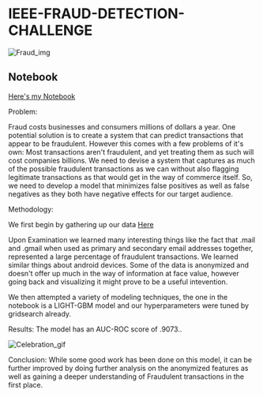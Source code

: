 # IEEE-FRAUD-DETECTION-CHALLENGE
![Fraud_img](https://www.finance-monthly.com/Finance-Monthly/wp-content/uploads/2018/07/Fraud-Epidemic-Costs-£3.2-Trillion-Globally-750x430.jpg)

## Notebook

[Here's my Notebook](https://nbviewer.jupyter.org/github/Shin-pete/IEEE-FRAUD-DETECTION-CHALLENGE/blob/master/Final_Notebook.ipynb)

Problem: 

Fraud costs businesses and consumers millions of dollars a year. One potential solution is to create a system that can predict transactions that appear to be fraudulent. However this comes with a few problems of it's own: Most transactions aren't fraudulent, and yet treating them as such will cost companies billions. We need to devise a system that captures as much of the possible fraudulent transactions as we can without also flagging legitimate transactions as that would get in the way of commerce itself. So, we need to develop a model that minimizes false positives as well as false negatives as they both have negative effects for our target audience. 

Methodology: 

We first begin by gathering up our data [Here](https://www.kaggle.com/c/ieee-fraud-detection/data)

Upon Examination we learned many interesting things like the fact that .mail and .gmail when used as primary and secondary email addresses together, represented a large percentage of fraudulent transactions. We learned similar things about android devices. Some of the data is anonymized and doesn't offer up much in the way of information at face value, however going back and visualizing it might prove to be a useful intevention. 


We then attempted a variety of modeling techniques, the one in the notebook is a LIGHT-GBM model and our hyperparameters were tuned by gridsearch already. 


Results: The model has an AUC-ROC score of .9073..

![Celebration_gif](https://acegif.com/wp-content/uploads/funny-celebrate-40.gif)


Conclusion: While some good work has been done on this model, it can be further improved by doing further analysis on the anonymized features as well as gaining a deeper understanding of Fraudulent transactions in the first place. 

